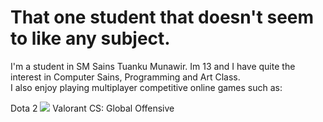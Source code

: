 # That one student that doesn't seem to like any subject.

I'm a student in SM Sains Tuanku Munawir. Im 13 and I have quite the interest in Computer Sains, Programming and Art Class.<br>I also enjoy playing multiplayer competitive online games such as:

Dota 2 <img src="https://logos-world.net/wp-content/uploads/2020/12/Dota-2-Logo.png"></a>
Valorant
CS: Global Offensive
